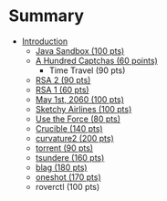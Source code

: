 # Summary

* [Introduction](README.md)
   * [Java Sandbox (100 pts)](java_sandbox_100_pts.md)
   * [A Hundred Captchas (60 points)](a_hundred_captchas_60_points.md)
       * Time Travel (90 pts)
   * [RSA 2 (90 pts)](rsa_2_90_pts.md)
   * [RSA 1 (60 pts)](rsa_1_60_pts.md)
   * [May 1st, 2060 (100 pts)](may_1st,_2060_100_pts.md)
   * [Sketchy Airlines (100 pts)](sketchy_airlines_100_pts.md)
   * [Use the Force (80 pts)](use_the_force_80_pts.md)
   * [Crucible (140 pts)](crucible_140_pts.md)
   * [curvature2 (200 pts)](curvature2_200_pts.md)
   * [torrent (90 pts)](torrent_90_pts.md)
   * [tsundere (160 pts)](tsundere_160_pts.md)
   * [blag (180 pts)](blag_180_pts.md)
   * [oneshot (170 pts)](oneshot_170_pts.md)
   * roverctl (100 pts)

